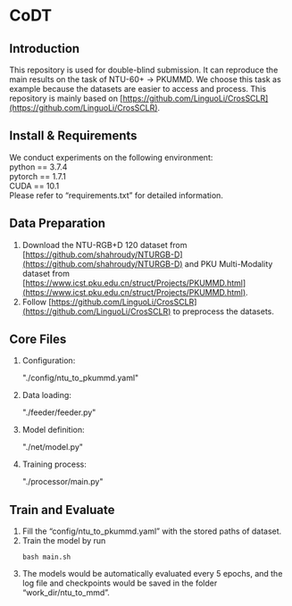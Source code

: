 # CoDT
## Introduction
This repository is used for double-blind submission. It can reproduce the main results on the task of NTU-60+ -> PKUMMD. We choose this task as example because the datasets are easier to access and process. This repository is mainly based on [https://github.com/LinguoLi/CrosSCLR](https://github.com/LinguoLi/CrosSCLR).
## Install & Requirements
We conduct experiments on the following environment: <br>
python == 3.7.4 <br>
pytorch == 1.7.1 <br>
CUDA == 10.1 <br>
Please refer to “requirements.txt” for detailed information.
## Data Preparation
1. Download the NTU-RGB+D 120 dataset from [https://github.com/shahroudy/NTURGB-D](https://github.com/shahroudy/NTURGB-D) and
PKU Multi-Modality dataset from [https://www.icst.pku.edu.cn/struct/Projects/PKUMMD.html](https://www.icst.pku.edu.cn/struct/Projects/PKUMMD.html). 
2. Follow [https://github.com/LinguoLi/CrosSCLR](https://github.com/LinguoLi/CrosSCLR) to preprocess the datasets.
## Core Files
1. Configuration:
   
   "./config/ntu_to_pkummd.yaml"
2. Data loading: 
   
   "./feeder/feeder.py"  
3. Model definition:

   "./net/model.py"
4. Training process: 

   "./processor/main.py"
## Train and Evaluate
1. Fill the “config/ntu_to_pkummd.yaml” with the stored paths of dataset. <br>
2. Train the model by run 
   ```
   bash main.sh
   ```
3. The models would be automatically evaluated every 5 epochs, and the log file and checkpoints would be saved in the folder “work_dir/ntu_to_mmd”.
